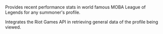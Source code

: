 Provides recent performance stats in world famous MOBA League of Legends for any summoner's profile.

Integrates the Riot Games API in retrieving general data of the profile being viewed.
